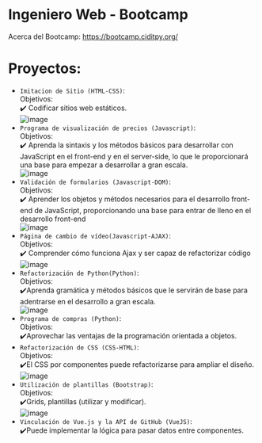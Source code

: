 # Ingeniero Web - Bootcamp
Acerca del Bootcamp: https://bootcamp.ciditpy.org/
# Proyectos:
- `Imitacion de Sitio (HTML-CSS)`: <br>
Objetivos: <br>
✔️ Codificar sitios web estáticos. <br>
![image](https://github.com/Luguitoo/Bootcamp-Itapua/assets/112581880/14ad0d3f-1bb9-4e53-b183-a2916c7097ea)
- `Programa de visualización de precios (Javascript)`: <br>
Objetivos: <br>
✔️ Aprenda la sintaxis y los métodos básicos para desarrollar con JavaScript en el front-end y en el server-side, lo que le proporcionará una base para empezar a desarrollar a gran escala. <br>
![image](https://github.com/Luguitoo/Bootcamp-Itapua/assets/112581880/eecad939-2d77-42e8-b918-651174720f60)
- `Validación de formularios (Javascript-DOM)`: <br>
Objetivos: <br>
✔️ Aprender los objetos y métodos necesarios para el desarrollo front-end de JavaScript, proporcionando una base para entrar de lleno en el desarrollo front-end <br>
![image](https://github.com/Luguitoo/Bootcamp-Itapua/assets/112581880/a5d9bf19-131c-471a-a7a8-bd58adc9f777)
- `Página de cambio de vídeo(Javascript-AJAX)`: <br>
Objetivos: <br>
✔️ Comprender cómo funciona Ajax y ser capaz de refactorizar código <br>
![image](https://github.com/Luguitoo/Bootcamp-Itapua/assets/112581880/0f2014cf-24d1-4a5f-8ee9-83b325cffdc0)
- `Refactorización de Python(Python)`: <br>
Objetivos: <br>
✔️Aprenda gramática y métodos básicos que le servirán de base para adentrarse en el desarrollo a gran escala. <br>
![image](https://github.com/Luguitoo/Bootcamp-Itapua/assets/112581880/3bbdfee8-7371-4c10-b67e-600d2230b9ff)
- `Programa de compras (Python)`: <br>
Objetivos: <br>
✔️Aprovechar las ventajas de la programación orientada a objetos. <br>
- `Refactorización de CSS (CSS-HTML)`: <br>
Objetivos: <br>
✔️El CSS por componentes puede refactorizarse para ampliar el diseño. <br>
![image](https://github.com/Luguitoo/Bootcamp-Itapua/assets/112581880/67fdb09e-2456-4122-bbd7-e9ccf2cd19d1)
- `Utilización de plantillas (Bootstrap)`: <br>
Objetivos: <br>
✔️Grids, plantillas (utilizar y modificar). <br>
![image](https://github.com/Luguitoo/Bootcamp-Itapua/assets/112581880/988fc87e-504c-47cf-b153-5ab48600847e)
- `Vinculación de Vue.js y la API de GitHub (VueJS)`: <br>
✔️Puede implementar la lógica para pasar datos entre componentes. <br>


